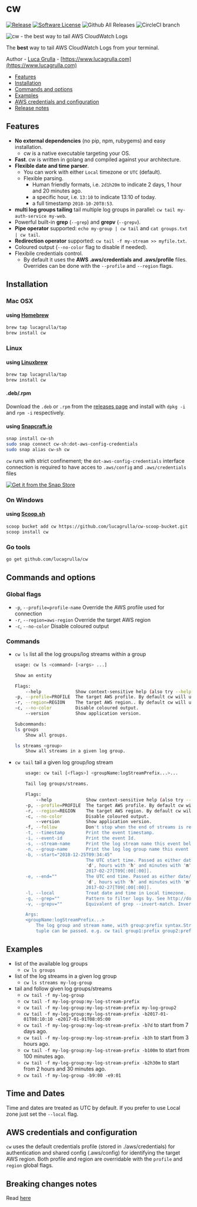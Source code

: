 # cw

[![Release](https://img.shields.io/github/release/lucagrulla/cw.svg?style=flat-square)](https://github.com/lucagrulla/cw/releases/latest)
[![Software License](https://img.shields.io/badge/license-apache2-brightgreen.svg?style=flat-square)](LICENSE.md)
![Github All Releases](https://img.shields.io/github/downloads/lucagrulla/cw/total.svg)
![CircleCI branch](https://img.shields.io/circleci/project/github/lucagrulla/cw/master.svg?label=CircleCI)

![cw - the best way to tail AWS CloudWatch Logs](https://github.com/lucagrulla/cw/raw/master/cw-logo1280x640.png)


The **best** way to tail AWS CloudWatch Logs from your terminal.

Author - [Luca Grulla](https://www.lucagrulla.com)  - [https://www.lucagrulla.com](https://www.lucagrulla.com)


* [Features](##features)
* [Installation](#installation)
* [Commands and options](#commands-and-options)
* [Examples](#examples)
* [AWS credentials and configuration](#AWS-credentials-and-configuration)
* [Release notes](https://github.com/lucagrulla/cw/wiki/Release-notes)

## Features

* **No external dependencies** (no pip, npm, rubygems) and easy installation.
  * cw is a native executable targeting your OS.
* **Fast**. cw is written in golang and compiled against your architecture.
* **Flexible date and time parser**.
  * You can work with either `Local` timezone or `UTC` (default).
  * Flexible parsing.
    * Human friendly formats, i.e. `2d1h20m` to indicate 2 days, 1 hour and 20 minutes ago.
    * a specific hour, i.e. `13:10` to indicate 13:10 of today.
    * a full timestamp `2018-10-20T8:53`.
* **multi log groups tailing** tail multiple log groups  in parallel: `cw tail my-auth-service my-web`.
* Powerful built-in **grep** (`--grep`) and **grepv** (`--grepv`).
* **Pipe operator** supported:  `echo my-group | cw tail` and `cat groups.txt | cw tail`. 
* **Redirection operator** supported: `cw tail -f my-stream >> myfile.txt`.
* Coloured output (`--no-color` flag to disable if needed).
* Flexibile credentials control.
  * By default it uses the **AWS .aws/credentials and .aws/profile** files. Overrides can be done with the  `--profile` and `--region` flags.

## Installation

### Mac OSX

#### using [Homebrew](https://brew.sh)

```bash
brew tap lucagrulla/tap
brew install cw
```

### Linux

#### using [Linuxbrew](https://linuxbrew.sh/brew/)

```bash
brew tap lucagrulla/tap
brew install cw
```

#### .deb/.rpm

Download the ```.deb``` or ```.rpm``` from the [releases page](https://github.com/lucagrulla/cw/releases/latest) and install with ````dpkg -i```` and ````rpm -i```` respectively.

#### using [Snapcraft.io](https://snapcraft.io)

```bash
snap install cw-sh
sudo snap connect cw-sh:dot-aws-config-credentials
sudo snap alias cw-sh cw
```

`cw` runs with strict confinement; the `dot-aws-config-credentials` interface connection is required to have acces to `.aws/config` and `.aws/credentials` files

[![Get it from the Snap Store](https://snapcraft.io/static/images/badges/en/snap-store-white.svg)](https://snapcraft.io/cw-sh)

### On Windows

#### using [Scoop.sh](https://scoop.sh/)

```bash
scoop bucket add cw https://github.com/lucagrulla/cw-scoop-bucket.git
scoop install cw
```

### Go tools

```bash
go get github.com/lucagrulla/cw
```

## Commands and options

### Global flags

* `-p`, `--profile=profile-name` Override the AWS profile used for connection
* `-r`, `--region=aws-region` Override the target AWS region
* `-c`, `--no-color`         Disable coloured output

### Commands

* `cw ls` list all the log groups/log streams within a group
    ```bash
    usage: cw ls <command> [<args> ...]

    Show an entity

    Flags:
        --help             Show context-sensitive help (also try --help-long and --help-man).
    -p, --profile=PROFILE  The target AWS profile. By default cw will use the default profile defined in the .aws/credentials file.
    -r, --region=REGION    The target AWS region.. By default cw will use the default region defined in the .aws/credentials file.
    -c, --no-color         Disable coloured output.
        --version          Show application version.

    Subcommands:
    ls groups
        Show all groups.

    ls streams <group>
        Show all streams in a given log group.
    ```
* `cw tail` tail a given log group/log stream
    ```bash
        usage: cw tail [<flags>] <groupName:logStreamPrefix...>...

        Tail log groups/streams.

        Flags:
            --help             Show context-sensitive help (also try --help-long and --help-man).
        -p, --profile=PROFILE  The target AWS profile. By default cw will use the default profile defined in the .aws/credentials file.
        -r, --region=REGION    The target AWS region. By default cw will use the default region defined in the .aws/credentials file.
        -c, --no-color         Disable coloured output.
            --version          Show application version.
        -f, --follow           Don't stop when the end of streams is reached, but rather wait for additional data to be appended.
        -t, --timestamp        Print the event timestamp.
        -i, --event-id         Print the event Id.
        -s, --stream-name      Print the log stream name this event belongs to.
        -n, --group-name       Print the log log group name this event belongs to.
        -b, --start="2018-12-25T09:34:45"
                               The UTC start time. Passed as either date/time or human-friendly format. The human-friendly format accepts the number of days, hours and minutes prior to the present. Denote days with
                               'd', hours with 'h' and minutes with 'm' i.e. 80m, 4h30m, 2d4h. If just time is used (format: hh[:mm]) it is expanded to today at the given time. Full available date/time format:
                               2017-02-27[T09[:00[:00]].
        -e, --end=""           The UTC end time. Passed as either date/time or human-friendly format. The human-friendly format accepts the number of days, hours and minutes prior to the present. Denote days with
                               'd', hours with 'h' and minutes with 'm' i.e. 80m, 4h30m, 2d4h. If just time is used (format: hh[:mm]) it is expanded to today at the given time. Full available date/time format:
                               2017-02-27[T09[:00[:00]].
        -l, --local            Treat date and time in Local timezone.
        -g, --grep=""          Pattern to filter logs by. See http://docs.aws.amazon.com/AmazonCloudWatch/latest/logs/FilterAndPatternSyntax.html for syntax.
        -v, --grepv=""         Equivalent of grep --invert-match. Invert match pattern to filter logs by.

        Args:
        <groupName:logStreamPrefix...>
            The log group and stream name, with group:prefix syntax.Stream name can be just the prefix. If no stream name is specified all stream names in the given group will be tailed.Multiple group/stream
            tuple can be passed. e.g. cw tail group1:prefix group2:prefix group3:prefix.     
    ```

## Examples

* list of the available log groups
  * `cw ls groups`
* list of the log streams in a given log group
  * `cw ls streams my-log-group`
* tail and follow given log groups/streams
  * `cw tail -f my-log-group`
  * `cw tail -f my-log-group:my-log-stream-prefix`
  * `cw tail -f my-log-group:my-log-stream-prefix my-log-group2`
  * `cw tail -f my-log-group:my-log-stream-prefix -b2017-01-01T08:10:10 -e2017-01-01T08:05:00`  
  * `cw tail -f my-log-group:my-log-stream-prefix -b7d` to start from 7 days ago.
  * `cw tail -f my-log-group:my-log-stream-prefix -b3h` to start from 3 hours ago.
  * `cw tail -f my-log-group:my-log-stream-prefix -b100m`  to start from 100 minutes ago.
  * `cw tail -f my-log-group:my-log-stream-prefix -b2h30m`  to start from 2 hours and 30 minutes ago.
  * `cw tail -f my-log-group -b9:00 -e9:01`

## Time and Dates

Time and dates are treated as UTC by default.
If you prefer to use Local zone just set the ```--local``` flag.

## AWS credentials and configuration

`cw` uses the default credentials profile (stored in ./aws/credentials) for authentication and shared config (.aws/config) for identifying the target AWS region. Both profile and region are overridable with the  `profile` and `region` global flags.

## Breaking changes notes
Read [here](https://github.com/lucagrulla/cw/wiki/Breaking-changes-notes)
